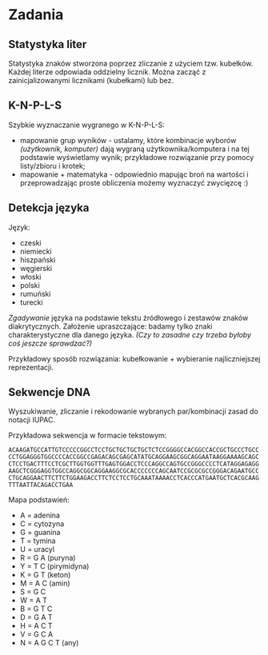 Zadania
=======

Statystyka liter
----------------

Statystyka znaków stworzona poprzez zliczanie z użyciem tzw. kubełków.
Każdej literze odpowiada oddzielny licznik. Można zacząć z zainicjalizowanymi
licznikami (kubełkami) lub bez.


K-N-P-L-S
---------

Szybkie wyznaczanie wygranego w K-N-P-L-S:

- mapowanie grup wyników - ustalamy, które kombinacje wyborów
  *(użytkownik, komputer)* dają wygraną użytkownika/komputera i na tej podstawie
  wyświetlamy wynik; przykładowe rozwiązanie przy pomocy listy/zbioru i krotek;
- mapowanie + matematyka - odpowiednio mapując broń na wartości
  i przeprowadzając proste obliczenia możemy wyznaczyć zwycięzcę :)


Detekcja języka
---------------

Język:

- czeski
- niemiecki
- hiszpański
- węgierski
- włoski
- polski
- rumuński
- turecki

*Zgadywanie* języka na podstawie tekstu źródłowego i zestawów znaków
diakrytycznych. Założenie upraszczające: badamy tylko znaki charakterystyczne
dla danego języka. *(Czy to zasadne czy trzeba byłoby coś jeszcze sprawdzać?)*

Przykładowy sposób rozwiązania: kubełkowanie + wybieranie najliczniejszej
reprezentacji.


Sekwencje DNA
-------------

Wyszukiwanie, zliczanie i rekodowanie wybranych par/kombinacji zasad do notacji
IUPAC.

Przykładowa sekwencja w formacie tekstowym:

```
ACAAGATGCCATTGTCCCCCGGCCTCCTGCTGCTGCTGCTCTCCGGGGCCACGGCCACCGCTGCCCTGCC
CCTGGAGGGTGGCCCCACCGGCCGAGACAGCGAGCATATGCAGGAAGCGGCAGGAATAAGGAAAAGCAGC
CTCCTGACTTTCCTCGCTTGGTGGTTTGAGTGGACCTCCCAGGCCAGTGCCGGGCCCCTCATAGGAGAGG
AAGCTCGGGAGGTGGCCAGGCGGCAGGAAGGCGCACCCCCCCAGCAATCCGCGCGCCGGGACAGAATGCC
CTGCAGGAACTTCTTCTGGAAGACCTTCTCCTCCTGCAAATAAAACCTCACCCATGAATGCTCACGCAAG
TTTAATTACAGACCTGAA
```

Mapa podstawień:

- A = adenina
- C = cytozyna
- G = guanina
- T = tymina
- U = uracyl
- R = G A (puryna)
- Y = T C (pirymidyna)
- K = G T (keton)
- M = A C (amin)
- S = G C
- W = A T
- B = G T C
- D = G A T
- H = A C T
- V = G C A
- N = A G C T (any)

